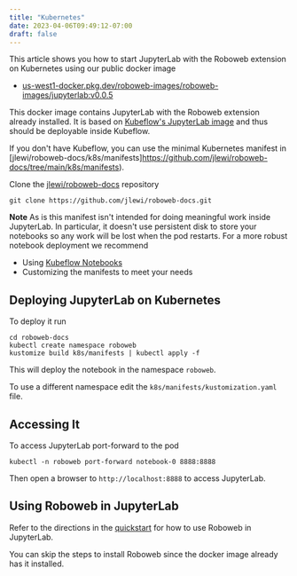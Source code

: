 ```yaml
---
title: "Kubernetes"
date: 2023-04-06T09:49:12-07:00
draft: false
---
```


This article shows you how to start JupyterLab with the Roboweb extension on
Kubernetes using our public docker image

* [us-west1-docker.pkg.dev/roboweb-images/roboweb-images/jupyterlab:v0.0.5](us-west1-docker.pkg.dev/roboweb-images/roboweb-images/jupyterlab)

This docker image contains JupyterLab with the Roboweb extension already installed.
It is based on [Kubeflow's JupyterLab image](https://www.kubeflow.org/docs/components/notebooks/container-images/#custom-images)
and thus should be deployable inside Kubeflow.

If you don't have Kubeflow, you can use the minimal Kubernetes manifest in
[jlewi/roboweb-docs/k8s/manifests]https://github.com/jlewi/roboweb-docs/tree/main/k8s/manifests).

Clone the [jlewi/roboweb-docs](https://github.com/jlewi/roboweb-docs.git) repository

```
git clone https://github.com/jlewi/roboweb-docs.git
```

**Note** As is this manifest isn't intended for doing meaningful work inside JupyterLab. In particular, it doesn't
use persistent disk to store your notebooks so any work will be lost when the
pod restarts. For a more robust notebook deployment we recommend

* Using [Kubeflow Notebooks](https://www.kubeflow.org/docs/components/notebooks/)
* Customizing the manifests to meet your needs

## Deploying JupyterLab on Kubernetes

To deploy it run

```
cd roboweb-docs
kubectl create namespace roboweb
kustomize build k8s/manifests | kubectl apply -f
```

This will deploy the notebook in the namespace `roboweb`.

To use a different namespace edit the `k8s/manifests/kustomization.yaml` file.

## Accessing It

To access JupyterLab port-forward to the pod

```
kubectl -n roboweb port-forward notebook-0 8888:8888
```

Then open a browser to `http://localhost:8888` to access JupyterLab.

## Using Roboweb in JupyterLab

Refer to the directions in the [quickstart](/docs/quickstart/) for how to use Roboweb in JupyterLab.

You can skip the steps to install Roboweb since the docker image already has it installed.
